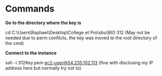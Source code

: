 # Commands

**Go to the directory where the key is**

cd C:\Users\Raphael\Desktop\College et Pro\sbu\BIO 312          (May not be needed due to perm conflicts, the key was moved to the root directory of the cmd)

**Connect to the instance**

ssh -i 312Key.pem ec2-user@54.235.102.113               (fine with disclosing my IP address here but normally try not to)


